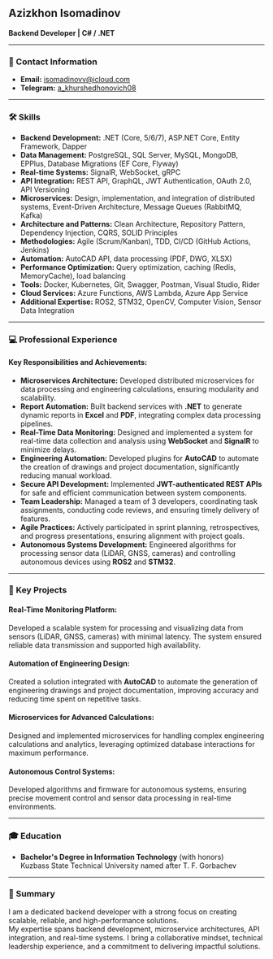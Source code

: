 ## Azizkhon Isomadinov  
**Backend Developer | C# / .NET**

---

### 📍 Contact Information  
- **Email:** [isomadinovv@icloud.com](mailto:isomadinow@example.com)  
- **Telegram:** [a_khurshedhonovich08](https://t.me/a_khurshedhonovich08)  

---

### 🛠 Skills  

- **Backend Development:** .NET (Core, 5/6/7), ASP.NET Core, Entity Framework, Dapper  
- **Data Management:** PostgreSQL, SQL Server, MySQL, MongoDB, EPPlus, Database Migrations (EF Core, Flyway)  
- **Real-time Systems:** SignalR, WebSocket, gRPC  
- **API Integration:** REST API, GraphQL, JWT Authentication, OAuth 2.0, API Versioning  
- **Microservices:** Design, implementation, and integration of distributed systems, Event-Driven Architecture, Message Queues (RabbitMQ, Kafka)  
- **Architecture and Patterns:** Clean Architecture, Repository Pattern, Dependency Injection, CQRS, SOLID Principles  
- **Methodologies:** Agile (Scrum/Kanban), TDD, CI/CD (GitHub Actions, Jenkins)  
- **Automation:** AutoCAD API, data processing (PDF, DWG, XLSX)  
- **Performance Optimization:** Query optimization, caching (Redis, MemoryCache), load balancing  
- **Tools:** Docker, Kubernetes, Git, Swagger, Postman, Visual Studio, Rider  
- **Cloud Services:** Azure Functions, AWS Lambda, Azure App Service  
- **Additional Expertise:** ROS2, STM32, OpenCV, Computer Vision, Sensor Data Integration  

---

### 💻 Professional Experience  

#### **Key Responsibilities and Achievements:**  
- **Microservices Architecture:** Developed distributed microservices for data processing and engineering calculations, ensuring modularity and scalability.  
- **Report Automation:** Built backend services with **.NET** to generate dynamic reports in **Excel** and **PDF**, integrating complex data processing pipelines.  
- **Real-Time Data Monitoring:** Designed and implemented a system for real-time data collection and analysis using **WebSocket** and **SignalR** to minimize delays.  
- **Engineering Automation:** Developed plugins for **AutoCAD** to automate the creation of drawings and project documentation, significantly reducing manual workload.  
- **Secure API Development:** Implemented **JWT-authenticated REST APIs** for safe and efficient communication between system components.  
- **Team Leadership:** Managed a team of 3 developers, coordinating task assignments, conducting code reviews, and ensuring timely delivery of features.  
- **Agile Practices:** Actively participated in sprint planning, retrospectives, and progress presentations, ensuring alignment with project goals.  
- **Autonomous Systems Development:** Engineered algorithms for processing sensor data (LiDAR, GNSS, cameras) and controlling autonomous devices using **ROS2** and **STM32**.  

---

### 🎯 Key Projects  

#### **Real-Time Monitoring Platform:**  
Developed a scalable system for processing and visualizing data from sensors (LiDAR, GNSS, cameras) with minimal latency. The system ensured reliable data transmission and supported high availability.  

#### **Automation of Engineering Design:**  
Created a solution integrated with **AutoCAD** to automate the generation of engineering drawings and project documentation, improving accuracy and reducing time spent on repetitive tasks.  

#### **Microservices for Advanced Calculations:**  
Designed and implemented microservices for handling complex engineering calculations and analytics, leveraging optimized database interactions for maximum performance.  

#### **Autonomous Control Systems:**  
Developed algorithms and firmware for autonomous systems, ensuring precise movement control and sensor data processing in real-time environments.  

---

### 🎓 Education  
- **Bachelor's Degree in Information Technology** (with honors)  
  Kuzbass State Technical University named after T. F. Gorbachev  

---

### 🌟 Summary  
I am a dedicated backend developer with a strong focus on creating scalable, reliable, and high-performance solutions.  
My expertise spans backend development, microservice architectures, API integration, and real-time systems. I bring a collaborative mindset, technical leadership experience, and a commitment to delivering impactful solutions.
